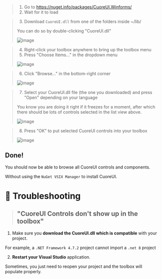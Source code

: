 > 1) Go to https://nuget.info/packages/CuoreUI.Winforms/
> 2) Wait for it to load

> 3) Download `CuoreUI.dll` from one of the folders inside ~/lib/
> 
> You can do so by double-clicking "CuoreUI.dll"
> 
> ![image](https://github.com/user-attachments/assets/e38facb4-65a3-4fb0-94c7-1d2b226524cb)

> 4) Right-click your toolbox anywhere to bring up the toolbox menu
> 5) Press "Choose Items..." in the dropdown menu
> 
> ![image](https://github.com/user-attachments/assets/eee3c85b-bbd6-42f6-902e-f007325cfad5)

> 6) Click "Browse..." in the bottom-right corner
> 
> ![image](https://github.com/user-attachments/assets/2b98bfd4-3926-4a4f-ac0b-c5f38d8e50c9)

> 7) Select your CuoreUI.dll file (the one you downloaded) and press "Open" depending on your language
>
> You know you are doing it right if it freezes for a moment, after which there should be lots of controls selected in the list view above.
> 
> ![image](https://github.com/user-attachments/assets/4f38503a-a606-497e-9092-b81cc60b4a16)

> 8) Press "OK" to put selected CuoreUI controls into your toolbox
>  
> ![image](https://github.com/user-attachments/assets/1311e771-7c8d-4528-bd2d-8b1c2fc8ade2)

## Done!
You should now be able to browse all CuoreUI controls and components.

Without using the `NuGet VSIX Manager` to install CuoreUI.

# 🐞 Troubleshooting

> ## "CuoreUI Controls don't show up in the toolbox"

1) Make sure you **download the CuoreUI.dll which is compatible** with your project.

For example, a `.NET Framework 4.7.2` project cannot import a `.net 8` project

2) **Restart your Visual Studio** application.

Sometimes, you just need to reopen your project and the toolbox will populate properly.
